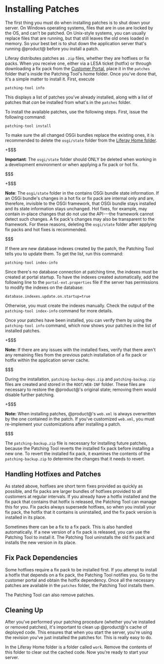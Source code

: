# Installing Patches [](id=installing-patches)

The first thing you must do when installing patches is to shut down your server.
On Windows operating systems, files that are in use are locked by the OS, and
can't be patched. On Unix-style systems, you can usually replace files that are
running, but that still leaves the old ones loaded in memory. So your best bet
is to shut down the application server that's running @product@ before you install
a patch. 

Liferay distributes patches as `.zip` files, whether they are hotfixes or fix
packs. When you receive one, either via a LESA ticket (hotfix) or through
downloading a fix pack from the [Customer Portal](https://web.liferay.com/group/customer), 
place it in the `patches` folder that's inside the Patching Tool's home
folder. Once you've done that, it's a simple matter to install it. First,
execute

    patching-tool info
 
This displays a list of patches you've already installed, along with a list of
patches that *can* be installed from what's in the `patches` folder. 

To install the available patches, use the following steps. First, 
issue the following command: 

    patching-tool install

To make sure the all changed OSGi bundles replace the existing ones, it is
recommended to delete the `osgi/state` folder from the
[Liferay Home folder](/discover/deployment/-/knowledge_base/7-0/installing-product#liferay-home). 

+$$$

**Important**: The `osgi/state` folder should ONLY be deleted when working in a 
development environment or when applying a fix pack or hot fix. 

$$$

+$$$

**Note**: The `osgi/state` folder in the contains OSGi bundle state information.
If an OSGi bundle's changes in a hot fix or fix pack are internal only and are,
therefore, invisible to the OSGi framework, that OSGi bundle stays installed and
its state information stays unchanged. Hot fixes, for example, may contain
in-place changes that do not use the API---the framework cannot detect such
changes. A fix pack's changes may also be transparent to the framework. For
these reasons, deleting the `osgi/state` folder after applying fix packs and hot
fixes is recommended. 

$$$

If there are new database indexes created by the patch, the Patching Tool tells
you to update them. To get the list, run this command:

    patching-tool index-info

Since there's no database connection at patching time, the indexes must be
created at portal startup. To have the indexes created automatically, add the
following line to the `portal-ext.properties` file if the server has permissions
to modify the indexes on the database:

    database.indexes.update.on.startup=true

Otherwise, you must create the indexes manually. Check the output of the
`patching-tool index-info` command for more details.

Once your patches have been installed, you can verify them by using the
`patching-tool info` command, which now shows your patches in the list of
installed patches. 

+$$$

**Note:** If there are any issues with the installed fixes, verify that there aren't
any remaining files from the previous patch installation of a fix pack or
hotfix within the application server cache.

$$$

During the installation, `patching-backup-deps.zip` and `patching-backup.zip`
files are created and stored in the `ROOT/WEB-INF` folder. These files are
necessary to restore the @product@'s original state; removing them would disable
further patching. 

+$$$

**Note:** When installing patches, @product@'s `web.xml` is always overwritten
by the one contained in the patch. If you've customized `web.xml`, you must
re-implement your customizations after installing a patch. 

$$$

The `patching-backup.zip` file is necessary for installing future patches,
because the Patching Tool reverts the installed fix pack before installing a new
one. To revert the installed fix pack, it examines the contents of the
`patching-backup.zip` to determine the changes that it needs to revert. 

## Handling Hotfixes and Patches [](id=handling-hot-fixes-and-patches)

As stated above, hotfixes are short term fixes provided as quickly as possible,
and fix packs are larger bundles of hotfixes provided to all customers at
regular intervals. If you already have a hotfix installed and the fix pack
that contains that hotfix is released, the Patching Tool can manage this for
you. Fix packs always supersede hotfixes, so when you install your fix pack,
the hotfix that it contains is uninstalled, and the fix pack version is
installed in its place. 

Sometimes there can be a fix to a fix pack. This is also handled automatically.
If a new version of a fix pack is released, you can use the Patching Tool to
install it. The Patching Tool uninstalls the old fix pack and installs the new
version in its place. 

## Fix Pack Dependencies [](id=fix-pack-dependencies)

Some hotfixes require a fix pack to be installed first. If you attempt to
install a hotfix that depends on a fix pack, the Patching Tool notifies
you. Go to the customer portal and obtain the hotfix dependency. Once all the
necessary patches are available in the `patches` folder, the Patching Tool 
installs them. 

The Patching Tool can also remove patches. 

## Cleaning Up [](id=cleaning-up)

After you've performed your patching procedure (whether you've installed or
removed patches), it's important to clean up @product@'s cache of deployed code.
This ensures that when you start the server, you're using the revision you've
just installed the patches for. This is really easy to do. 

In the Liferay Home folder is a folder called `work`. Remove the contents of
this folder to clear out the cached code. Now you're ready to start your server.
